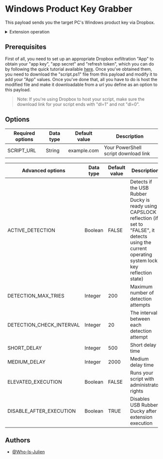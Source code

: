 # Windows Product Key Grabber

This payload sends you the target PC's Windows product key via Dropbox.

<details>
<summary>Extension operation</summary>

1. Opens a Windows Run dialog box.
2. Executes a hosted PowerShell script that performs the following actions:
- Clears the history of the Windows Run menu.
- Recovers Windows product key from target PC.
- Sends the Windows product key of the target PC to a file in your Dropbox.
3. *Disables USB rubber ducky.*

</details>


## Prerequisites

First of all, you need to set up an appropriate Dropbox exfiltration "App" to obtain your "app key", "app secret" and "refresh token", which you can do by following the quick tutorial available [here](https://github.com/Who-Is-Julien/Ducky-Utilities/blob/main/PowerShell-Functions/Send-ToDropbox/README.md).
Once you've obtained them, you need to download the "script.ps1" file from this payload and modify it to add your "App" values. Once you've done that, all you have to do is host the modified file and make it downloadable from a url you define as an option to this payload.

> Note: If you're using Dropbox to host your script, make sure the download link for your script ends with "dl=1" and not "dl=0".


## Options

|Required options|Data type|Default value|Description|
|-|-|-|-|
|SCRIPT_URL|String|example.com|Your PowerShell script download link|

|Advanced options|Data type|Default value|Description|
|-|-|-|-|
|ACTIVE_DETECTION|Boolean|FALSE|Detects if the USB Rubber Ducky is ready using CAPSLOCK reflection (if set to "FALSE", it detects using the current operating system lock key reflection state)|
|DETECTION_MAX_TRIES|Integer|200|Maximum number of detection attempts|
|DETECTION_CHECK_INTERVAL|Integer|20|The interval between each detection attempt|
|SHORT_DELAY|Integer|500|Short delay time|
|MEDIUM_DELAY|Integer|2000|Medium delay time|
|ELEVATED_EXECUTION|Boolean|FALSE|Runs your script with administrator rights|
|DISABLE_AFTER_EXECUTION|Boolean|TRUE|Disables USB Rubber Ducky after extension execution|


## Authors

- [@Who-Is-Julien](https://github.com/Who-Is-Julien)
